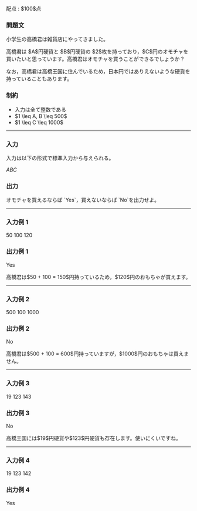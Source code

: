 
<div>

<span>

<span>

<p>
配点 : $100$点
</p>

<div>

<section>

### **問題文**

<p>
小学生の高橋君は雑貨店にやってきました。
</p>

<p>
高橋君は $A$円硬貨と $B$円硬貨の $2$枚を持っており，$C$円のオモチャを買いたいと思っています。高橋君はオモチャを買うことができるでしょうか？
</p>

<p>
なお，高橋君は高橋王国に住んでいるため，日本円ではありえないような硬貨を持っていることもあります。
</p>

</section>

</div>

<div>

<section>

### **制約**

<ul>

<li>
入力は全て整数である
</li>

<li>
$1 \leq A, B \leq 500$
</li>

<li>
$1 \leq C \leq 1000$
</li>

</ul>

</section>

</div>

---

<div>

<div>

<section>

### **入力**

<p>
入力は以下の形式で標準入力から与えられる。
</p>

<div>

$A$$B$$C$
</div>

</section>

</div>

<div>

<section>

### **出力**

<p>
オモチャを買えるならば `Yes`，買えないならば `No`を出力せよ。
</p>

</section>

</div>

</div>

---

<div>

<section>

### **入力例 1**

<div>

50 100 120

</div>

</section>

</div>

<div>

<section>

### **出力例 1**

<div>

Yes

</div>

<p>
高橋君は$50 + 100 = 150$円持っているため，$120$円のおもちゃが買えます。
</p>

</section>

</div>

---

<div>

<section>

### **入力例 2**

<div>

500 100 1000

</div>

</section>

</div>

<div>

<section>

### **出力例 2**

<div>

No

</div>

<p>
高橋君は$500 + 100 = 600$円持っていますが，$1000$円のおもちゃは買えません。
</p>

</section>

</div>

---

<div>

<section>

### **入力例 3**

<div>

19 123 143

</div>

</section>

</div>

<div>

<section>

### **出力例 3**

<div>

No

</div>

<p>
高橋王国には$19$円硬貨や$123$円硬貨も存在します。使いにくいですね。
</p>

</section>

</div>

---

<div>

<section>

### **入力例 4**

<div>

19 123 142

</div>

</section>

</div>

<div>

<section>

### **出力例 4**

<div>

Yes

</div>

</section>

</div>

</span>

</span>

</div>
